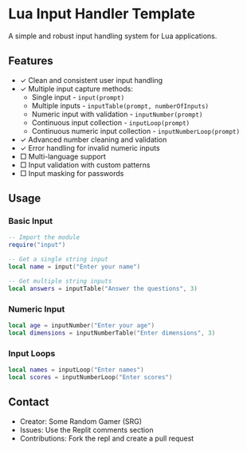 
# Lua Input Handler Template

A simple and robust input handling system for Lua applications.

## Features
- ✓ Clean and consistent user input handling
- ✓ Multiple input capture methods:
  - Single input - `input(prompt)`
  - Multiple inputs - `inputTable(prompt, numberOfInputs)`
  - Numeric input with validation - `inputNumber(prompt)`
  - Continuous input collection - `inputLoop(prompt)`
  - Continuous numeric input collection - `inputNumberLoop(prompt)`
- ✓ Advanced number cleaning and validation
- ✓ Error handling for invalid numeric inputs
- □ Multi-language support
- □ Input validation with custom patterns
- □ Input masking for passwords

## Usage

### Basic Input
```lua
-- Import the module
require("input")

-- Get a single string input
local name = input("Enter your name")

-- Get multiple string inputs
local answers = inputTable("Answer the questions", 3)
```

### Numeric Input
```lua
local age = inputNumber("Enter your age")
local dimensions = inputNumberTable("Enter dimensions", 3)
```

### Input Loops
```lua
local names = inputLoop("Enter names")
local scores = inputNumberLoop("Enter scores")
```

## Contact

- Creator: Some Random Gamer (SRG)
- Issues: Use the Replit comments section
- Contributions: Fork the repl and create a pull request
